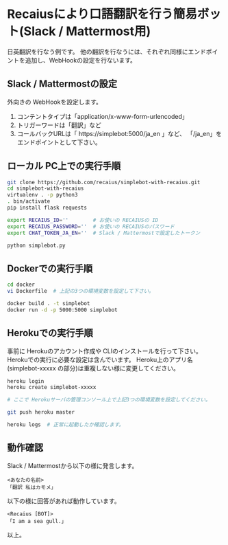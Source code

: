 Recaiusにより口語翻訳を行う簡易ボット(Slack / Mattermost用)
====

日英翻訳を行なう例です。
他の翻訳を行なうには、それぞれ同様にエンドポイントを追加し、WebHookの設定を行ないます。


Slack / Mattermostの設定
----

外向きの WebHookを設定します。

1. コンテントタイプは「application/x-www-form-urlencoded」
1. トリガーワードは「翻訳」など
1. コールバックURLは「 https://simplebot:5000/ja_en 」など、
「/ja_en」をエンドポイントとして下さい。


ローカル PC上での実行手順
----

```bash
git clone https://github.com/recaius/simplebot-with-recaius.git
cd simplebot-with-recaius
virtualenv . -p python3
. bin/activate
pip install flask requests

export RECAIUS_ID=''        # お使いの RECAIUSの ID
export RECAIUS_PASSWORD=''  # お使いの RECAIUSのパスワード
export CHAT_TOKEN_JA_EN=''  # Slack / Mattermostで設定したトークン

python simplebot.py
```


Dockerでの実行手順
----

```bash
cd docker
vi Dockerfile  # 上記の3つの環境変数を設定して下さい。

docker build . -t simplebot
docker run -d -p 5000:5000 simplebot
```


Herokuでの実行手順
----

事前に Herokuのアカウント作成や CLIのインストールを行って下さい。
Herokuでの実行に必要な設定は含んでいます。
Heroku上のアプリ名(simplebot-xxxxx の部分)は重複しない様に変更してください。

```bash
heroku login
heroku create simplebot-xxxxx

# ここで Herokuサーバの管理コンソール上で上記3つの環境変数を設定してください。

git push heroku master

heroku logs  # 正常に起動したか確認します。
```


動作確認
----

Slack / Mattermostから以下の様に発言します。

```
<あなたの名前>
「翻訳 私はカモメ」
```

以下の様に回答があれば動作しています。

```
<Recaius [BOT]>
「I am a sea gull.」
```

以上。
